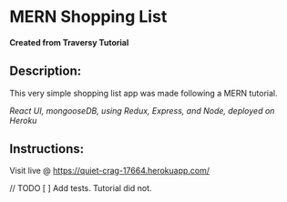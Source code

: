 # MERN Shopping List

#### Created from Traversy Tutorial

## Description:
 This very simple shopping list app was made following a MERN tutorial. 

 _React UI, mongooseDB, using Redux, Express, and Node, deployed on Heroku_

## Instructions: 
Visit live @ https://quiet-crag-17664.herokuapp.com/

// TODO
[ ] Add tests. Tutorial did not. 
